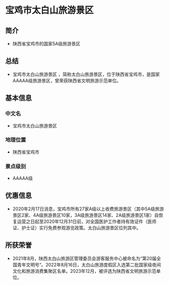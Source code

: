 # 宝鸡市太白山旅游景区
## 简介
- 陕西省宝鸡市的国家5A级旅游景区
## 总结
- 宝鸡市太白山旅游景区 ，简称太白山旅游景区，位于陕西省宝鸡市，是国家AAAAA级旅游景区，曾荣获陕西省文明旅游示范单位。
## 基本信息
### 中文名
- 宝鸡市太白山旅游景区
### 地理位置
- 陕西省宝鸡市
### 景点级别
- AAAAA级
## 优惠信息
- 2020年2月17日消息，宝鸡市所有27家A级以上收费旅游景区（其中5A级旅游景区2家、4A级旅游景区10家，3A级旅游景区14家、2A级旅游景区1家）自恢复运营之日起至2020年12月31日前，对全国医护工作者持有效证件（医师证、护士证）实行免费参观游览政策。太白山旅游景区位列其中。
## 所获荣誉
- 2021年8月，陕西太白山旅游区管理委员会游客服务中心被命名为“第20届全国青年文明号“。2022年8月16日，太白山旅游度假区入选第二批国家级夜间文化和旅游消费集聚区名单。2023年12月，被评选为陕西省文明旅游示范单位。